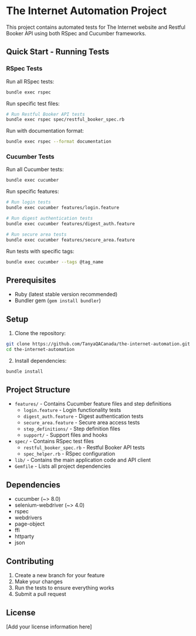 # The Internet Automation Project

This project contains automated tests for The Internet website and Restful Booker API using both RSpec and Cucumber frameworks.

## Quick Start - Running Tests

### RSpec Tests

Run all RSpec tests:
```bash
bundle exec rspec
```

Run specific test files:
```bash
# Run Restful Booker API tests
bundle exec rspec spec/restful_booker_spec.rb
```

Run with documentation format:
```bash
bundle exec rspec --format documentation
```

### Cucumber Tests

Run all Cucumber tests:
```bash
bundle exec cucumber
```

Run specific features:
```bash
# Run login tests
bundle exec cucumber features/login.feature

# Run digest authentication tests
bundle exec cucumber features/digest_auth.feature

# Run secure area tests
bundle exec cucumber features/secure_area.feature
```

Run tests with specific tags:
```bash
bundle exec cucumber --tags @tag_name
```

## Prerequisites

- Ruby (latest stable version recommended)
- Bundler gem (`gem install bundler`)

## Setup

1. Clone the repository:
```bash
git clone https://github.com/TanyaQACanada/the-internet-automation.git
cd the-internet-automation
```

2. Install dependencies:
```bash
bundle install
```

## Project Structure

- `features/` - Contains Cucumber feature files and step definitions
  - `login.feature` - Login functionality tests
  - `digest_auth.feature` - Digest authentication tests
  - `secure_area.feature` - Secure area access tests
  - `step_definitions/` - Step definition files
  - `support/` - Support files and hooks
- `spec/` - Contains RSpec test files
  - `restful_booker_spec.rb` - Restful Booker API tests
  - `spec_helper.rb` - RSpec configuration
- `lib/` - Contains the main application code and API client
- `Gemfile` - Lists all project dependencies

## Dependencies

- cucumber (~> 8.0)
- selenium-webdriver (~> 4.0)
- rspec
- webdrivers
- page-object
- ffi
- httparty
- json

## Contributing

1. Create a new branch for your feature
2. Make your changes
3. Run the tests to ensure everything works
4. Submit a pull request

## License

[Add your license information here] 
